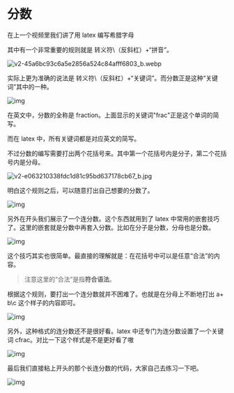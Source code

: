 # 分数

在上一个视频里我们讲了用 latex 编写希腊字母

其中有一个非常重要的规则就是 转义符\\（反斜杠）+“拼音”。

<img src="/Users/yangdong/Library/CloudStorage/OneDrive-Personal/Media/Knowledge Base.media/v2-45a6bc93c6a5e2856a524c84afff6803_b.webp" alt="v2-45a6bc93c6a5e2856a524c84afff6803_b.webp" style="zoom:100%;" />

实际上更为准确的说法是 转义符\\（反斜杠）+“关键词”。而分数正是这种“关键词”其中的一种。

<img src="/Users/yangdong/Library/CloudStorage/OneDrive-Personal/Media/Knowledge Base.media/v2-51c788e587964e825f9264b5ac97a586_b.webp" alt="img" style="zoom:100%;" />

在英文中，分数的全称是 fraction。上面显示的关键词"frac"正是这个单词的简写。

而在 latex 中，所有关键词都是对应英文的简写。

不过分数的编写需要打出两个花括号来。其中第一个花括号内是分子，第二个花括号内是分母。

<img src="/Users/yangdong/Library/CloudStorage/OneDrive-Personal/Media/Knowledge Base.media/v2-e063210338fdc1d81c95bd637178cb67_b.jpg" alt="v2-e063210338fdc1d81c95bd637178cb67_b.jpg" style="zoom:100%;" />

明白这个规则之后，可以随意打出自己想要的分数了。

<img src="/Users/yangdong/Library/CloudStorage/OneDrive-Personal/Media/Knowledge Base.media/v2-62139e8fcd15e27ae751fca5bc09aa60_b.webp" alt="img" style="zoom:100%;" />

另外在开头我们展示了一个连分数。这个东西就用到了 latex 中常用的嵌套技巧了。这里的嵌套就是分数中再套入分数。比如在分子是分数，分母也是分数。

<img src="/Users/yangdong/Library/CloudStorage/OneDrive-Personal/Media/Knowledge Base.media/v2-65414461e0942ae5df5364c2e69e5fcc_b.webp" alt="img" style="zoom:100%;" />

这个技巧其实也很简单。最直接的理解就是：在花括号中可以是任意“合法”的内容。

> 注意这里的“合法”是指**符合语法**。

根据这个规则，要打出一个连分数就并不困难了。也就是在分母上不断地打出 a+ b\\c 这个样子的内容即可。

<img src="/Users/yangdong/Library/CloudStorage/OneDrive-Personal/Media/Knowledge Base.media/v2-5dccca08bc0d8dd1580b7ef46f9a7bb3_b.webp" alt="img" style="zoom:100%;" />

另外，这种格式的连分数还不是很好看。latex 中还专门为连分数设置了一个关键词 cfrac。对比一下这个样式是不是更好看了嗷

<img src="/Users/yangdong/Library/CloudStorage/OneDrive-Personal/Media/Knowledge Base.media/v2-4bf7523cc9df5e582cf665ff6df031d6_b.webp" alt="img" style="zoom:100%;" />

最后我们直接粘上开头的那个长连分数的代码，大家自己去练习一下吧。

<img src="/Users/yangdong/Library/CloudStorage/OneDrive-Personal/Media/Knowledge Base.media/v2-0023fd44b8a1e7b2356b511628262932_b.webp" alt="img" style="zoom:100%;" />
